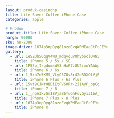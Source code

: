 ```yaml
---
layout: produk-casinghp
title: Life Saver Coffee iPhone Case
categories: apple

# Produk
product-title: Life Saver Coffee iPhone Case
harga: 90000
sku: hn-2388
image-drive: 167Ap3npDyg81ozoEvqWPMEaeJtFcJEYu
gallery:
  - url: 1eSZOb56qqV4WU_mdqvquVOhyboclO4N5
    title: iPhone 5 / 5s / SE
  - url: 1F55p_IrgdumsWV3nHxE7zGU2imuYAAWp
    title: iPhone 6 / 6s
  - url: 1_5xh7n5KMS_VLyC3ZOv5r42dRDXOlVjE
    title: iPhone 6 Plus / 6s Plus
  - url: 15vt9CJNr0BDiEtFV60Rr-2i1AyP_bpCq
    title: iPhone 7 / 8
  - url: 1__npA3kvGmI8VjaB6TuGhFuvGyi31bA_
    title: iPhone 7 Plus / 8 Plus
  - url: 167Ap3npDyg81ozoEvqWPMEaeJtFcJEYu
    title: iPhone X
---
```

